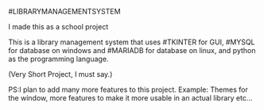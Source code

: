 #LIBRARYMANAGEMENTSYSTEM

I made this as a school project

This is a library management system that uses #TKINTER for GUI, #MYSQL for database on windows and #MARIADB for database on linux, and python as the programming language.

(Very Short Project, I must say.)

PS:I plan to add many more features to this project. Example: Themes for the window, more features to make it more usable in an actual library etc...
